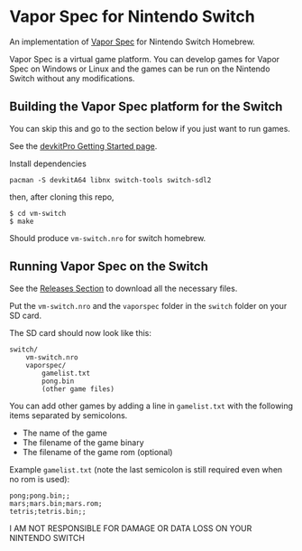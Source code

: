# Vapor Spec for Nintendo Switch

An implementation of [Vapor Spec](https://github.com/minkcv/vm) for Nintendo Switch Homebrew.

Vapor Spec is a virtual game platform. You can develop games for Vapor Spec on Windows or Linux and the games can be run on the Nintendo Switch without any modifications.

## Building the Vapor Spec platform for the Switch
You can skip this and go to the section below if you just want to run games.

See the [devkitPro Getting Started page](https://devkitpro.org/wiki/Getting_Started).

Install dependencies

    pacman -S devkitA64 libnx switch-tools switch-sdl2

then, after cloning this repo,

    $ cd vm-switch
    $ make

Should produce `vm-switch.nro` for switch homebrew.

## Running Vapor Spec on the Switch
See the [Releases Section](https://github.com/minkcv/vm-switch/releases) to download all the necessary files.

Put the `vm-switch.nro` and the `vaporspec` folder in the `switch` folder on your SD card.

The SD card should now look like this:

    switch/
        vm-switch.nro
        vaporspec/
            gamelist.txt
            pong.bin
            (other game files)

You can add other games by adding a line in `gamelist.txt` with the following items separated by semicolons.

- The name of the game
- The filename of the game binary
- The filename of the game rom (optional)

Example `gamelist.txt` (note the last semicolon is still required even when no rom is used):

    pong;pong.bin;;
    mars;mars.bin;mars.rom;
    tetris;tetris.bin;;

I AM NOT RESPONSIBLE FOR DAMAGE OR DATA LOSS ON YOUR NINTENDO SWITCH
